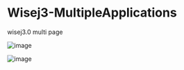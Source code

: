# Wisej3-MultipleApplications
wisej3.0 multi page

![image](https://user-images.githubusercontent.com/50413/187148507-d20ba1dd-ac5f-448b-a748-163f0c46f5cc.png)

![image](https://user-images.githubusercontent.com/50413/187148527-f05f56e1-f764-4d17-9471-c23e30580855.png)
